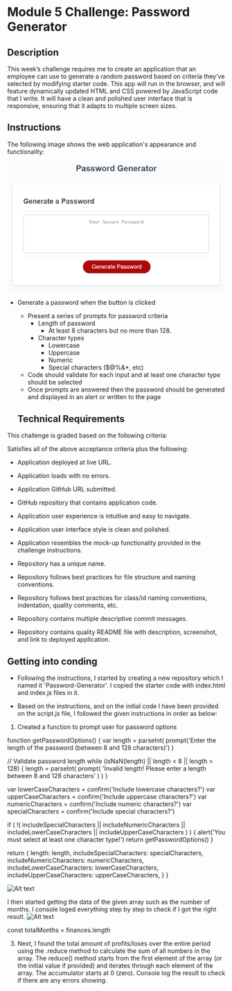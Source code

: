 # Module 5 Challenge: Password Generator

## Description

This week’s challenge requires me to create an application that an employee can use to generate a random password based on criteria they’ve selected by modifying starter code. This app will run in the browser, and will feature dynamically updated HTML and CSS powered by JavaScript code that I write. It will have a clean and polished user interface that is responsive, ensuring that it adapts to multiple screen sizes.

## Instructions

The following image shows the web application's appearance and functionality:

![password generator demo](./assets/05-javascript-challenge-demo.png)

- Generate a password when the button is clicked

  - Present a series of prompts for password criteria
    - Length of password
      - At least 8 characters but no more than 128.
    - Character types
      - Lowercase
      - Uppercase
      - Numeric
      - Special characters ($@%&\*, etc)
  - Code should validate for each input and at least one character type should be selected
  - Once prompts are answered then the password should be generated and displayed in an alert or written to the page

  ## Technical Requirements

This challenge is graded based on the following criteria:

Satisfies all of the above acceptance criteria plus the following:

- Application deployed at live URL.

- Application loads with no errors.

- Application GitHub URL submitted.

- GitHub repository that contains application code.

- Application user experience is intuitive and easy to navigate.

- Application user interface style is clean and polished.

- Application resembles the mock-up functionality provided in the challenge instructions.

- Repository has a unique name.

- Repository follows best practices for file structure and naming conventions.

- Repository follows best practices for class/id naming conventions, indentation, quality comments, etc.

- Repository contains multiple descriptive commit messages.

- Repository contains quality README file with description, screenshot, and link to deployed application.

## Getting into conding

- Following the instructions, I started by creating a new repository which I named it 'Password-Generator'. I copied the starter code with index.html and index.js files in it.

- Based on the instructions, and on the initial code I have been provided on the script.js file, I followed the given instructions in order as below:

1. Created a function to prompt user for password options

function getPasswordOptions() {
var length = parseInt(
prompt('Enter the length of the password (between 8 and 128 characters)')
)

// Validate password length
while (isNaN(length) || length < 8 || length > 128) {
length = parseInt(
prompt(
'Invalid length! Please enter a length between 8 and 128 characters'
)
)
}

var lowerCaseCharacters = confirm('Include lowercase characters?')
var upperCaseCharacters = confirm('Include uppercase characters?')
var numericCharacters = confirm('Include numeric characters?')
var specialCharacters = confirm('Include special characters?')

if (
!(
includeSpecialCharacters ||
includeNumericCharacters ||
includeLowerCaseCharacters ||
includeUpperCaseCharacters
)
) {
alert('You must select at least one character type!')
return getPasswordOptions()
}

return {
length: length,
includeSpecialCharacters: specialCharacters,
includeNumericCharacters: numericCharacters,
includeLowerCaseCharacters: lowerCaseCharacters,
includeUpperCaseCharacters: upperCaseCharacters,
}
}

![Alt text](<images/Screenshot 2023-12-19 at 14.37.33.png>)

I then started getting the data of the given array such as the number of months. I console loged everything step by step to check if I got the right result. ![Alt text](<Screenshot 2023-12-10 at 21.26.51.png>)

const totalMonths = finances.length

3. Next, I found the total amount of profits/loses over the entire period using the .reduce method to calculate the sum of all numbers in the array.
   The reduce() method starts from the first element of the array (or the initial value if provided) and iterates through each element of the array. The accumulator starts at 0 (zero). Console log the result to check if there are any errors showing.
